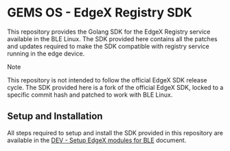 # GEMS OS - EdgeX Registry SDK

This repository provides the Golang SDK for the EdgeX Registry service available in the BLE Linux. The SDK provided here contains all the patches and updates required to make the SDK compatible with registry service running in the edge device.

> [!NOTE]  
> This repository is not intended to follow the official EdgeX SDK release cycle. The SDK provided here is a fork of the official EdgeX SDK, locked to a specific commit hash and patched to work with BLE Linux.

## Setup and Installation

All steps required to setup and install the SDK provided in this repository are available in the [DEV - Setup EdgeX modules for BLE](https://eaton-corp.atlassian.net/wiki/spaces/GE/pages/203620357/DEV+-+Setup+EdgeX+modules+for+BLE) document.
